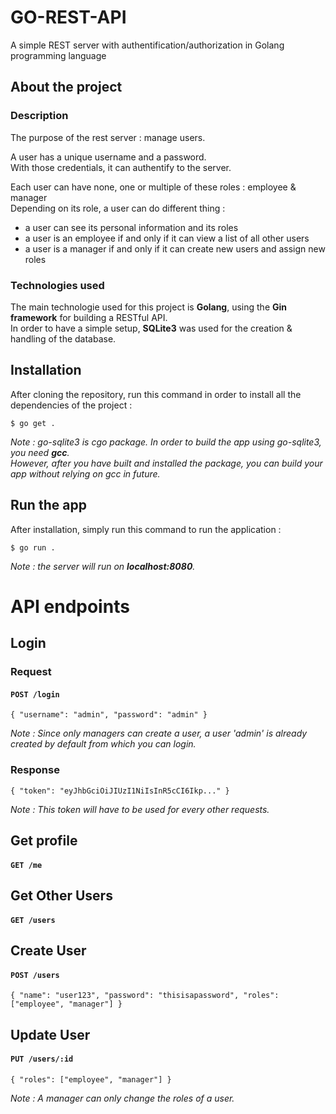 # GO-REST-API
A simple REST server with authentification/authorization in Golang programming language

## About the project
  
### Description
The purpose of the rest server : manage users.  
  
A user has a unique username and a password.  
With those credentials, it can authentify to the server.  
  
Each user can have none, one or multiple of these roles : employee & manager  
Depending on its role, a user can do different thing :
- a user can see its personal information and its roles
- a user is an employee if and only if it can view a list of all other users
- a user is a manager if and only if it can create new users and assign new roles
  
### Technologies used
The main technologie used for this project is __Golang__, using the __Gin framework__ for building a RESTful API.  
In order to have a simple setup, __SQLite3__ was used for the creation & handling of the database.


## Installation
After cloning the repository, run this command in order to install all the dependencies of the project :

```
$ go get .
```

_Note : go-sqlite3 is cgo package. In order to build the app using go-sqlite3, you need __gcc__.  
However, after you have built and installed the package, you can build your app without relying on gcc in future._
  
## Run the app
After installation, simply run this command to run the application :

```
$ go run .
```
_Note : the server will run on __localhost:8080__._
  
  
# API endpoints

## Login
### Request
#### `POST /login`  
```
{ "username": "admin", "password": "admin" }
```

_Note : Since only managers can create a user, a user 'admin' is already created by default from which you can login._  
  
### Response
```
{ "token": "eyJhbGciOiJIUzI1NiIsInR5cCI6Ikp..." }
```
_Note : This token will have to be used for every other requests._  


## Get profile
#### `GET /me`  
  
## Get Other Users
#### `GET /users`  

## Create User
#### `POST /users`  
```
{ "name": "user123", "password": "thisisapassword", "roles": ["employee", "manager"] }
```

## Update User
#### `PUT /users/:id`  
```
{ "roles": ["employee", "manager"] }
```

_Note : A manager can only change the roles of a user._  


